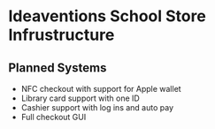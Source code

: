 # Ideaventions School Store Infrustructure

## Planned Systems

- NFC checkout with support for Apple wallet
- Library card support with one ID
- Cashier support with log ins and auto pay
- Full checkout GUI
